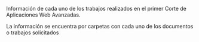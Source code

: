 Información de cada uno de los trabajos realizados en el primer Corte de Aplicaciones Web Avanzadas.

La información se encuentra por carpetas con cada uno de los documentos o trabajos solicitados 